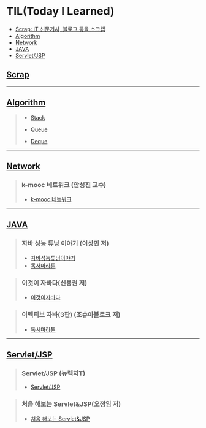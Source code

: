 # TIL(Today I Learned)

- [Scrap: IT 신문기사, 블로그 등을 스크랩](#Scrap)
- [Algorithm](#Algorithm)
- [Network](#Network)
- [JAVA](#JAVA)
- [Servlet/JSP](#Servlet/JSP)

## [Scrap](https://github.com/DevLimK1/TIL/tree/master/Scrap)

---

## [Algorithm](https://github.com/DevLimK1/TIL/tree/master/Algorithm)

> - [Stack](https://github.com/DevLimK1/TIL/tree/master/Algorithm/Stack)
>
> - [Queue](https://github.com/DevLimK1/TIL/tree/master/Algorithm/Queue)
>
> - [Deque](https://github.com/DevLimK1/TIL/tree/master/Algorithm/Deque)

---

## [Network](https://github.com/DevLimK1/TIL/tree/master/Network)

> ### k-mooc 네트워크 (안성진 교수)
>
> - [k-mooc 네트워크](https://github.com/DevLimK1/TIL/tree/master/Network/Network_kmooc)

---

## [JAVA](https://github.com/DevLimK1/TIL/tree/master/JAVA)

> ### 자바 성능 튜닝 이야기 (이상민 저)
>
> - [자바성능튜닝이야기](https://github.com/DevLimK1/TIL/tree/master/JAVA/%EC%9E%90%EB%B0%94%EC%84%B1%EB%8A%A5%ED%8A%9C%EB%8B%9D%EC%9D%B4%EC%95%BC%EA%B8%B0)
> - [독서마라톤](https://github.com/DevLimK1/TIL/tree/master/%EB%8F%85%EC%84%9C%EB%A7%88%EB%9D%BC%ED%86%A4)

> ### 이것이 자바다(신용권 저)
>
> - [이것이자바다](https://github.com/DevLimK1/TIL/tree/master/JAVA/%EC%9D%B4%EA%B2%83%EC%9D%B4%20%EC%9E%90%EB%B0%94%EB%8B%A4)

> ### 이펙티브 자바(3판) (조슈아블로크 저)
>
> - [독서마라톤](https://github.com/DevLimK1/TIL/blob/master/%EB%8F%85%EC%84%9C%EB%A7%88%EB%9D%BC%ED%86%A4/%EC%9D%B4%ED%8E%99%ED%8B%B0%EB%B8%8C%EC%9E%90%EB%B0%943-E.md)

---

## [Servlet/JSP](https://github.com/DevLimK1/TIL/tree/master/Servlet-JSP)

> ### Servlet/JSP (뉴렉처T)
>
> - [Servlet/JSP](https://github.com/DevLimK1/TIL/tree/master/Servlet-JSP/Servlet-JSP_newlecT)

> ### 처음 해보는 Servlet&JSP(오정임 저)
>
> - [처음 해보는 Servlet&JSP](https://github.com/DevLimK1/TIL/tree/master/Servlet-JSP/%EC%B2%98%EC%9D%8C%ED%95%B4%EB%B3%B4%EB%8A%94%20Servlet%26JSP)

<!--테이블 만들어주는 사이트:http://www.tablesgenerator.com/markdown_tables -->

